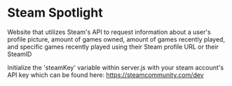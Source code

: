 # Steam Spotlight
Website that utilizes Steam's API to request information about a user's profile picture, amount of games owned, amount of games recently played, and specific games recently played using their Steam profile URL or their SteamID

Initialize the 'steamKey' variable within server.js with your steam account's API key which can be found here: https://steamcommunity.com/dev